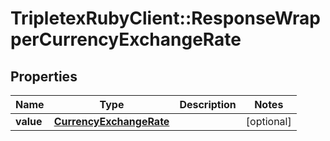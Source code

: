# TripletexRubyClient::ResponseWrapperCurrencyExchangeRate

## Properties
Name | Type | Description | Notes
------------ | ------------- | ------------- | -------------
**value** | [**CurrencyExchangeRate**](CurrencyExchangeRate.md) |  | [optional] 


